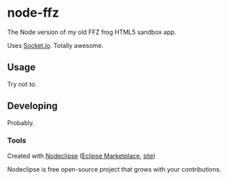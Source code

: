 # node-ffz

The Node version of my old FFZ frog HTML5 sandbox app.

Uses [Socket.io](http://socket.io/). Totally awesome.

## Usage

Try not to.

## Developing

Probably.

### Tools

Created with [Nodeclipse](https://github.com/Nodeclipse/nodeclipse-1)
 ([Eclipse Marketplace](http://marketplace.eclipse.org/content/nodeclipse), [site](http://www.nodeclipse.org))   

Nodeclipse is free open-source project that grows with your contributions.

